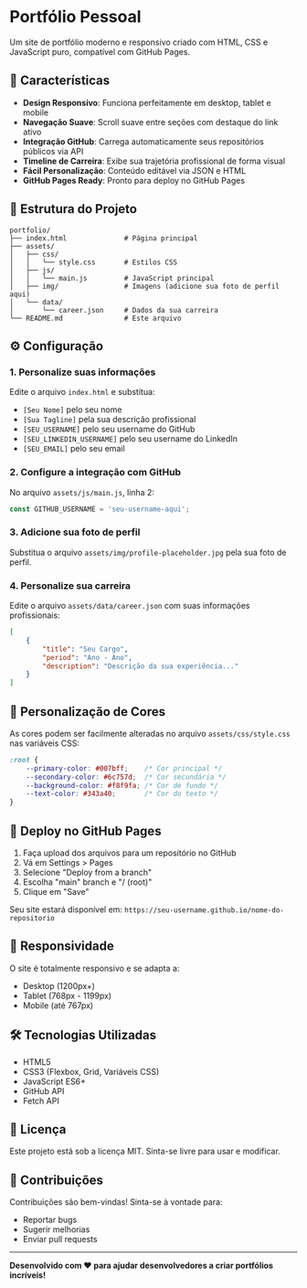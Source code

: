 # Portfólio Pessoal

Um site de portfólio moderno e responsivo criado com HTML, CSS e JavaScript puro, compatível com GitHub Pages.

## 🚀 Características

- **Design Responsivo**: Funciona perfeitamente em desktop, tablet e mobile
- **Navegação Suave**: Scroll suave entre seções com destaque do link ativo
- **Integração GitHub**: Carrega automaticamente seus repositórios públicos via API
- **Timeline de Carreira**: Exibe sua trajetória profissional de forma visual
- **Fácil Personalização**: Conteúdo editável via JSON e HTML
- **GitHub Pages Ready**: Pronto para deploy no GitHub Pages

## 📁 Estrutura do Projeto

```
portfolio/
├── index.html              # Página principal
├── assets/
│   ├── css/
│   │   └── style.css       # Estilos CSS
│   ├── js/
│   │   └── main.js         # JavaScript principal
│   ├── img/                # Imagens (adicione sua foto de perfil aqui)
│   └── data/
│       └── career.json     # Dados da sua carreira
└── README.md               # Este arquivo
```

## ⚙️ Configuração

### 1. Personalize suas informações

Edite o arquivo `index.html` e substitua:
- `[Seu Nome]` pelo seu nome
- `[Sua Tagline]` pela sua descrição profissional
- `[SEU_USERNAME]` pelo seu username do GitHub
- `[SEU_LINKEDIN_USERNAME]` pelo seu username do LinkedIn
- `[SEU_EMAIL]` pelo seu email

### 2. Configure a integração com GitHub

No arquivo `assets/js/main.js`, linha 2:
```javascript
const GITHUB_USERNAME = 'seu-username-aqui';
```

### 3. Adicione sua foto de perfil

Substitua o arquivo `assets/img/profile-placeholder.jpg` pela sua foto de perfil.

### 4. Personalize sua carreira

Edite o arquivo `assets/data/career.json` com suas informações profissionais:

```json
[
    {
        "title": "Seu Cargo",
        "period": "Ano - Ano",
        "description": "Descrição da sua experiência..."
    }
]
```

## 🎨 Personalização de Cores

As cores podem ser facilmente alteradas no arquivo `assets/css/style.css` nas variáveis CSS:

```css
:root {
    --primary-color: #007bff;    /* Cor principal */
    --secondary-color: #6c757d;  /* Cor secundária */
    --background-color: #f8f9fa; /* Cor de fundo */
    --text-color: #343a40;       /* Cor do texto */
}
```

## 🚀 Deploy no GitHub Pages

1. Faça upload dos arquivos para um repositório no GitHub
2. Vá em Settings > Pages
3. Selecione "Deploy from a branch"
4. Escolha "main" branch e "/ (root)"
5. Clique em "Save"

Seu site estará disponível em: `https://seu-username.github.io/nome-do-repositorio`

## 📱 Responsividade

O site é totalmente responsivo e se adapta a:
- Desktop (1200px+)
- Tablet (768px - 1199px)
- Mobile (até 767px)

## 🛠️ Tecnologias Utilizadas

- HTML5
- CSS3 (Flexbox, Grid, Variáveis CSS)
- JavaScript ES6+
- GitHub API
- Fetch API

## 📄 Licença

Este projeto está sob a licença MIT. Sinta-se livre para usar e modificar.

## 🤝 Contribuições

Contribuições são bem-vindas! Sinta-se à vontade para:
- Reportar bugs
- Sugerir melhorias
- Enviar pull requests

---

**Desenvolvido com ❤️ para ajudar desenvolvedores a criar portfólios incríveis!**

